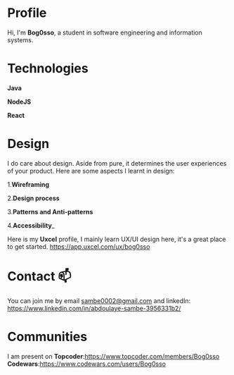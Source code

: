 # Profile

Hi, I'm **Bog0sso**, a student in software engineering and information systems.

# Technologies

__Java__

__NodeJS__

__React__

# Design

I do care about design. Aside from pure, it determines the user experiences of your product.
Here are some aspects I learnt in design:

1.__Wireframing__

2.__Design process__

3.__Patterns and Anti-patterns__

4.__Accessibility___

Here is my __Uxcel__ profile, I mainly learn UX/UI design here, it's a great place to get started. https://app.uxcel.com/ux/bog0sso

# Contact 📫 

You can join me by email sambe0002@gmail.com and linkedIn: https://www.linkedin.com/in/abdoulaye-sambe-3956331b2/

# Communities
I am present on 
__Topcoder__:https://www.topcoder.com/members/Bog0sso
__Codewars__:https://www.codewars.com/users/Bog0sso

